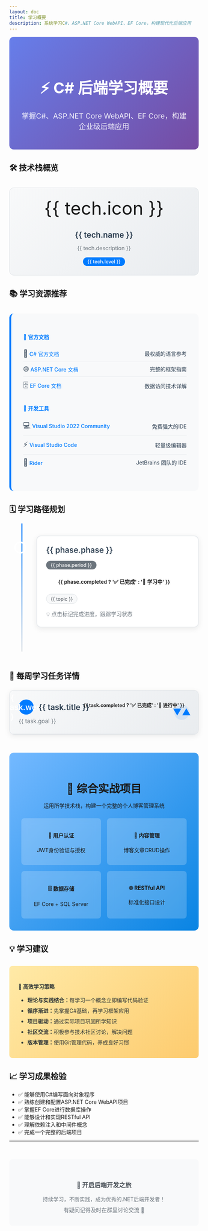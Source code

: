 ```yaml
---
layout: doc
title: 学习概要
description: 系统学习C#、ASP.NET Core WebAPI、EF Core，构建现代化后端应用
---
```


<script setup>
import { ref } from 'vue'

const learningPhases = ref([
  { 
    phase: 'C# 语言基础', 
    period: '第1-3周', 
    completed: false, 
    color: '#239B56',
    topics: ['语法基础', '面向对象', '集合与泛型', '异步编程', 'LINQ']
  },
  { 
    phase: 'ASP.NET Core WebAPI', 
    period: '第4-6周', 
    completed: false, 
    color: '#3498DB',
    topics: ['RESTful API', '控制器与路由', '中间件', '依赖注入', '身份验证']
  },
  { 
    phase: 'Entity Framework Core', 
    period: '第7-8周', 
    completed: false, 
    color: '#E74C3C',
    topics: ['Code First', '数据模型', 'CRUD操作', '关系映射', '迁移管理']
  },
  { 
    phase: '综合实战项目', 
    period: '第9-10周', 
    completed: false, 
    color: '#8E44AD',
    topics: ['项目架构', 'API设计', '数据库设计', '测试', '部署']
  }
])

const togglePhase = (index) => {
  learningPhases.value[index].completed = !learningPhases.value[index].completed
}

const techStack = ref([
  { name: 'C#', icon: '🔷', description: 'Microsoft 强类型编程语言', level: '基础必学' },
  { name: 'ASP.NET Core', icon: '🌐', description: '跨平台 Web 框架', level: '核心技能' },
  { name: 'EF Core', icon: '🗄️', description: '对象关系映射框架', level: '数据访问' },
  { name: 'SQL', icon: '💾', description: '数据库', level: '数据存储' }
])

// 添加每周学习任务数据
const weeklyTasks = ref([
  {
    week: 1,
    title: "C# 基础入门与环境搭建",
    goal: "搭建好开发环境，掌握C#最基础的语法，能够编写简单的控制台应用程序。",
    content: [
      {
        title: "写在前面",
        items: ["阅读此部分，建立正确的学习心态。"]
      },
      {
        title: "开发环境搭建",
        items: [
          "安装 .NET SDK",
          "安装 Visual Studio 2022 (推荐，社区版免费) 或 VS Code (配合C#插件)。",
          "创建并运行第一个 \"Hello World\" 控制台应用。"
        ]
      },
      {
        title: "基础语法",
        items: [
          "变量、数据类型 (int, string, bool, double 等)。",
          "运算符 (算术、关系、逻辑)。",
          "控制流 (if-else, switch, for, while, do-while)。",
          "数组。",
          "方法/函数的定义与调用。"
        ]
      }
    ],
    practice: [
      "编写一个简单的计算器控制台程序。",
      "编写一个'猜数字'游戏。"
    ],
    expanded: false,
    completed: false
  },
  {
    week: 2,
    title: "C# 核心 - 面向对象编程 (OOP)",
    goal: "深刻理解面向对象的思想，并能在C#中应用。这是未来构建复杂系统的基石。",
    content: [
      {
        title: "面向对象",
        items: [
          "类 (Class) 与对象 (Object)。",
          "封装 (Encapsulation): 字段、属性、访问修饰符 (public, private)。",
          "继承 (Inheritance)。",
          "多态 (Polymorphism): virtual, override, abstract。",
          "接口 (Interface)。",
          "构造函数 (Constructor)。",
          "static 关键字。"
        ]
      }
    ],
    practice: [
      "设计并实现一组类来模拟一个场景，例如\"学校\" (包含学生类、教师类、课程类)。",
      "使用接口定义一个\"可攻击\"的行为，让\"战士\"和\"法师\"类都实现它。"
    ],
    expanded: false,
    completed: false
  },
  {
    week: 3,
    title: "C# 实用特性 - 集合与LINQ",
    goal: "掌握处理一组数据的常用方法，并学会使用LINQ高效地查询和操作数据。",
    content: [
      {
        title: "集合",
        items: [
          "List<T>: 最常用的动态数组。",
          "Dictionary<TKey, TValue>: 键值对集合。",
          "了解 Array, Queue<T>, Stack<T> 等。"
        ]
      },
      {
        title: "LINQ (语言集成查询)",
        items: [
          "理解其核心思想：像查询数据库一样查询集合。",
          "掌握常用方法: Where, Select, OrderBy, FirstOrDefault, ToList, Count, Any。",
          "学习方法语法 (Method Syntax) 和查询语法 (Query Syntax)。"
        ]
      }
    ],
    practice: [
      "创建一个学生列表 (List<Student>)，每个学生有ID、姓名、年龄、分数等属性。",
      "使用LINQ完成以下查询：",
      "- 找出所有分数及格的学生。",
      "- 按年龄对学生进行排序。",
      "- 只获取所有学生的名字列表。",
      "- 找到第一个姓\"王\"的学生。"
    ],
    expanded: false,
    completed: false
  },
  {
    week: 4,
    title: "C# 进阶与 WebAPI 初探",
    goal: "接触C#的异步编程，并创建你的第一个ASP.NET Core WebAPI项目。",
    content: [
      {
        title: "异步编程",
        items: [
          "理解为什么需要异步 (async/await)。",
          "掌握 Task 和 Task<TResult>。",
          "学习 async 和 await 关键字的用法。"
        ]
      },
      {
        title: "第一个WebAPI程序",
        items: [
          "使用 Visual Studio 创建一个新的 \"ASP.NET Core Web API\" 项目。",
          "理解项目结构：Program.cs, Controllers 文件夹, appsettings.json。",
          "运行项目，了解 Swagger UI 的作用。",
          "尝试修改默认的 WeatherForecastController，添加一个新的API接口。"
        ]
      }
    ],
    practice: [
      "将一个模拟耗时操作（如 Task.Delay）的同步方法改写为异步方法。",
      "创建一个 TodoController，提供一个返回静态待办事项列表的GET接口。"
    ],
    expanded: false,
    completed: false
  },
  {
    week: 5,
    title: "ASP.NET Core 核心机制",
    goal: "深入理解ASP.NET Core的两个灵魂：中间件和依赖注入。",
    content: [
      {
        title: "中间件 (Middleware)",
        items: [
          "理解请求管道 (Request Pipeline) 的概念。",
          "学习 app.Use() 和 app.Run()。",
          "尝试编写一个简单的自定义中间件（例如，记录请求耗时）。"
        ]
      },
      {
        title: "依赖注入 (DI - Dependency Injection)",
        items: [
          "理解为什么要使用DI (解耦)。",
          "学习三种生命周期: Singleton, Scoped, Transient。",
          "在 Program.cs 中注册服务，并在 Controller 中通过构造函数注入服务。"
        ]
      },
      {
        title: "路由 (Routing)",
        items: [
          "精通特性路由 (Attribute Routing) ([Route], [HttpGet], [HttpPost], etc.)。"
        ]
      }
    ],
    practice: [
      "创建一个 LogService，通过DI注入到 TodoController 中，用来记录操作日志。",
      "自定义一个中间件，用于在请求头中检查是否存在特定的 API-KEY。"
    ],
    expanded: false,
    completed: false
  },
  {
    week: 6,
    title: "WebAPI 开发深化",
    goal: "掌握WebAPI开发中的常见任务：配置、模型绑定与验证。",
    content: [
      {
        title: "配置 (Configuration)",
        items: [
          "学习如何从 appsettings.json 读取配置信息。"
        ]
      },
      {
        title: "模型绑定 (Model Binding)",
        items: [
          "理解API如何自动将HTTP请求中的数据 (JSON body, query string, route data) 映射到C#方法的参数上。"
        ]
      },
      {
        title: "模型验证 (Model Validation)",
        items: [
          "使用数据注解 (Data Annotations) 如 [Required], [StringLength], [Range] 来验证输入模型。",
          "理解 ModelState.IsValid 的作用。"
        ]
      },
      {
        title: "过滤器 (Filters)",
        items: [
          "初步了解Action Filter，可以用于处理一些横切关注点。"
        ]
      }
    ],
    practice: [
      "为创建待办事项 (POST /api/todo) 的接口创建一个 CreateTodoDto 模型，并添加验证规则。",
      "在接口方法中检查 ModelState，如果验证失败，返回 400 Bad Request。",
      "将数据库连接字符串配置在 appsettings.json 中并读取。"
    ],
    expanded: false,
    completed: false
  },
  {
    week: 7,
    title: "数据访问 - Entity Framework Core",
    goal: "将数据库集成到你的WebAPI项目中，实现数据的持久化。",
    content: [
      {
        title: "数据库基础",
        items: [
          "(如果需要，快速复习SQL基础)"
        ]
      },
      {
        title: "Entity Framework Core (EF Core)",
        items: [
          "安装 EF Core 相关的 NuGet 包。",
          "Code-First 开发模式: 先写C#实体类，再由EF Core生成数据库。",
          "创建 DbContext。",
          "配置实体 (Entity) 和数据库连接。",
          "迁移 (Migrations): 使用命令行工具 (dotnet ef) 创建和应用数据库迁移。",
          "在服务中注入 DbContext 并执行基本的 CRUD (增删改查) 操作。"
        ]
      }
    ],
    practice: [
      "为你的 Todo 应用创建 TodoItem 实体类。",
      "创建 TodoDbContext。",
      "使用 Migrations 在本地数据库 (如 SQL Server LocalDB 或 SQLite) 中生成 TodoItems 表。",
      "重写 TodoController 中的所有接口，使其从操作静态列表改为操作数据库。"
    ],
    expanded: false,
    completed: false
  },
  {
    week: 8,
    title: "实战项目启动与核心功能",
    goal: "参照网站的实战项目，从零开始搭建一个结构更合理的项目，并实现核心业务功能。",
    content: [
      {
        title: "实战项目",
        items: [
          "学习分层架构思想 (例如: Domain, Application, Infrastructure, API 四层)。",
          "搭建项目结构，创建不同的类库项目。",
          "设计并实现核心实体（如用户、文章、评论等）。",
          "完成核心业务的CRUD接口开发。"
        ]
      },
      {
        title: "统一格式",
        items: [
          "统一异常处理: 使用中间件捕获全局异常，返回统一的错误信息。",
          "统一返回格式: 封装一个通用的API响应类，让所有接口返回相同结构的JSON。"
        ]
      }
    ],
    practice: [
      "按照分层思想，动手搭建一个简单的博客API项目。",
      "实现文章 (Post) 的增、删、改、查系列接口。",
      "添加全局异常处理中间件。"
    ],
    expanded: false,
    completed: false
  },
  {
    week: 9,
    title: "项目功能完善 - 认证与授权",
    goal: "为项目集成安全机制，保护你的API接口。",
    content: [
      {
        title: "认证与授权 (Authentication & Authorization)",
        items: [
          "理解认证（你是谁）和授权（你能做什么）的区别。",
          "学习 JWT (JSON Web Token) 的工作原理。",
          "在项目中集成JWT：",
          "- 用户注册/登录接口，登录成功后颁发Token。",
          "- 配置JWT认证中间件。",
          "- 在需要保护的接口上添加 [Authorize] 特性。"
        ]
      }
    ],
    practice: [
      "为你的博客API项目添加用户注册和登录接口。",
      "\"创建文章\"接口必须是登录用户才能访问。",
      "\"删除文章\" 接口必须是文章作者本人才能访问（权限）。"
    ],
    expanded: false,
    completed: false
  },
  {
    week: 10,
    title: "部署与总结",
    goal: "学习如何将你的WebAPI应用部署到服务器上，并对整个学习过程进行回顾。",
    content: [
      {
        title: "部署 (Deployment)",
        items: [
          "Docker 简介: 理解容器化的优势。",
          "编写 Dockerfile 来容器化你的ASP.NET Core应用。",
          "学习基本的 Docker 命令 (build, run, ps, stop)。",
          "了解部署到 Linux 服务器的基本流程。"
        ]
      },
      {
        title: "总结",
        items: [
          "回顾这10周的学习内容，整理知识体系，形成自己的知识图谱。",
          "思考下一步的学习方向（如：微服务、gRPC、Blazor、分布式系统等）。"
        ]
      }
    ],
    practice: [
      "为你的博客API项目编写一个 Dockerfile。",
      "在本地使用 Docker 构建镜像并运行容器。",
      "通过 localhost:port 访问容器化的API，并用Postman等工具测试。"
    ],
    expanded: false,
    completed: false
  }
])

const toggleTask = (index) => {
  weeklyTasks.value[index].expanded = !weeklyTasks.value[index].expanded
}

const toggleTaskCompletion = (index) => {
  weeklyTasks.value[index].completed = !weeklyTasks.value[index].completed
}
</script>

<style scoped>
/* CSS 变量定义 */
:root {
  --hero-bg-start: #667eea;
  --hero-bg-end: #764ba2;
  --hero-text: #ffffff;
  --card-bg: #f8f9fa;
  --card-bg-gradient-start: #f8f9fa;
  --card-bg-gradient-end: #e9ecef;
  --card-border: #dee2e6;
  --card-hover-border: #007bff;
  --text-primary: #2c3e50;
  --text-secondary: #6c757d;
  --text-muted: #6c757d;
  --timeline-bg: #dee2e6;
  --phase-content-bg: #ffffff;
  --phase-content-border: #e9ecef;
  --phase-completed-bg: #d4edda;
  --phase-completed-border: #28a745;
  --topic-tag-bg: #f8f9fa;
  --topic-tag-border: #dee2e6;
  --topic-tag-text: #495057;
  --resources-bg: #f8f9fa;
  --resources-border: #007bff;
  --resource-border: #e9ecef;
  --project-bg-start: #74b9ff;
  --project-bg-end: #0984e3;
  --feature-item-bg: rgba(255,255,255,0.2);
  --tips-bg: #ffeaa7;
  --tips-bg-end: #fdcb6e;
  --tips-text: #2d3436;
  --footer-bg: #f8f9fa;
  --footer-text: #495057;
  --status-pending-bg: #fff3cd;
  --status-pending-text: #856404;
  --status-completed-bg: #d4edda;
  --status-completed-text: #155724;
}

/* 暗黑模式变量 */
.dark {
  --hero-bg-start: #2d3748;
  --hero-bg-end: #4a5568;
  --hero-text: #f7fafc;
  --card-bg: #2d3748;
  --card-bg-gradient-start: #2d3748;
  --card-bg-gradient-end: #4a5568;
  --card-border: #4a5568;
  --card-hover-border: #63b3ed;
  --text-primary: #f7fafc;
  --text-secondary: #a0aec0;
  --text-muted: #718096;
  --timeline-bg: #4a5568;
  --phase-content-bg: #1a202c;
  --phase-content-border: #4a5568;
  --phase-completed-bg: #22543d;
  --phase-completed-border: #38a169;
  --topic-tag-bg: #2d3748;
  --topic-tag-border: #4a5568;
  --topic-tag-text: #e2e8f0;
  --resources-bg: #2d3748;
  --resources-border: #63b3ed;
  --resource-border: #4a5568;
  --project-bg-start: #2b6cb0;
  --project-bg-end: #2c5282;
  --feature-item-bg: rgba(255,255,255,0.1);
  --tips-bg: #744210;
  --tips-bg-end: #975a16;
  --tips-text: #fef5e7;
  --footer-bg: #2d3748;
  --footer-text: #a0aec0;
  --status-pending-bg: #744210;
  --status-pending-text: #fef5e7;
  --status-completed-bg: #22543d;
  --status-completed-text: #c6f6d5;
}

.hero-section {
  background: linear-gradient(135deg, var(--hero-bg-start) 0%, var(--hero-bg-end) 100%);
  color: var(--hero-text);
  padding: 3rem 2rem;
  border-radius: 12px;
  margin-bottom: 2rem;
  text-align: center;
  position: relative;
  overflow: hidden;
}

.hero-section::before {
  content: '';
  position: absolute;
  top: -50%;
  left: -50%;
  width: 200%;
  height: 200%;
  background: url('data:image/svg+xml,<svg xmlns="http://www.w3.org/2000/svg" viewBox="0 0 100 100"><circle cx="50" cy="50" r="2" fill="rgba(255,255,255,0.1)"/></svg>') repeat;
  animation: float 20s linear infinite;
}

@keyframes float {
  0% { transform: translate(-50%, -50%) rotate(0deg); }
  100% { transform: translate(-50%, -50%) rotate(360deg); }
}

.hero-title {
  font-size: 2.5rem;
  margin-bottom: 1rem;
  font-weight: 700;
  position: relative;
  z-index: 1;
}

.hero-subtitle {
  font-size: 1.2rem;
  opacity: 0.9;
  margin-bottom: 0;
  position: relative;
  z-index: 1;
}

.tech-stack-grid {
  display: grid;
  grid-template-columns: repeat(auto-fit, minmax(250px, 1fr));
  gap: 1.5rem;
  margin: 2rem 0;
}

.tech-card {
  background: linear-gradient(135deg, var(--card-bg-gradient-start) 0%, var(--card-bg-gradient-end) 100%);
  border: 1px solid var(--card-border);
  border-radius: 12px;
  padding: 1.5rem;
  text-align: center;
  transition: all 0.3s ease;
  position: relative;
  overflow: hidden;
}

.tech-card::before {
  content: '';
  position: absolute;
  top: 0;
  left: -100%;
  width: 100%;
  height: 100%;
  background: linear-gradient(90deg, transparent, rgba(255,255,255,0.1), transparent);
  transition: left 0.6s ease;
}

.dark .tech-card::before {
  background: linear-gradient(90deg, transparent, rgba(255,255,255,0.05), transparent);
}

.tech-card:hover::before {
  left: 100%;
}

.tech-card:hover {
  transform: translateY(-8px);
  box-shadow: 0 15px 35px rgba(0,0,0,0.15);
  border-color: var(--card-hover-border);
}

.dark .tech-card:hover {
  box-shadow: 0 15px 35px rgba(0,0,0,0.3);
}

.tech-icon {
  font-size: 3rem;
  margin-bottom: 1rem;
  display: block;
}

.tech-name {
  font-size: 1.3rem;
  font-weight: 600;
  margin-bottom: 0.5rem;
  color: var(--text-primary);
}

.tech-description {
  color: var(--text-secondary);
  margin-bottom: 1rem;
  font-size: 0.9rem;
}

.tech-level {
  display: inline-block;
  padding: 0.25rem 0.75rem;
  background: #007bff;
  color: white;
  border-radius: 15px;
  font-size: 0.8rem;
  font-weight: 500;
}

.dark .tech-level {
  background: #63b3ed;
  color: #1a202c;
}

.learning-timeline {
  position: relative;
  padding: 2rem 0;
}

.timeline-connector {
  position: absolute;
  left: 2rem;
  top: 0;
  bottom: 0;
  width: 3px;
  background: linear-gradient(to bottom, #007bff, var(--timeline-bg));
}

.dark .timeline-connector {
  background: linear-gradient(to bottom, #63b3ed, var(--timeline-bg));
}

.phase-item {
  position: relative;
  margin-bottom: 2rem;
  padding-left: 4.5rem;
}

.phase-marker {
  position: absolute;
  left: 0.8rem;
  top: 1rem;
  width: 1.5rem;
  height: 1.5rem;
  border-radius: 50%;
  background: var(--phase-color);
  border: 4px solid var(--phase-content-bg);
  box-shadow: 0 0 0 3px var(--phase-color);
  z-index: 2;
}

.phase-content {
  background: var(--phase-content-bg);
  border: 2px solid var(--phase-content-border);
  border-radius: 12px;
  padding: 1.5rem;
  box-shadow: 0 4px 15px rgba(0,0,0,0.08);
  cursor: pointer;
  transition: all 0.3s ease;
  position: relative;
}

.phase-content:hover {
  box-shadow: 0 8px 25px rgba(0,0,0,0.15);
  transform: translateX(5px);
}

.dark .phase-content:hover {
  box-shadow: 0 8px 25px rgba(0,0,0,0.3);
}

.phase-content.completed {
  background: var(--phase-completed-bg);
  border-color: var(--phase-completed-border);
}

.phase-header {
  display: flex;
  justify-content: space-between;
  align-items: center;
  margin-bottom: 1rem;
  flex-wrap: wrap;
  gap: 1rem;
}

.phase-title {
  font-size: 1.3rem;
  font-weight: 600;
  margin: 0;
  color: var(--text-primary);
}

.phase-period {
  background: var(--text-secondary);
  color: white;
  padding: 0.25rem 0.75rem;
  border-radius: 15px;
  font-size: 0.8rem;
  font-weight: 500;
}

.dark .phase-period {
  background: #4a5568;
  color: #e2e8f0;
}

.phase-status {
  padding: 0.4rem 1rem;
  border-radius: 20px;
  font-size: 0.85rem;
  font-weight: 600;
  margin-left: 1rem;
}

.status-pending {
  background: var(--status-pending-bg);
  color: var(--status-pending-text);
  border: 1px solid var(--status-pending-bg);
}

.status-completed {
  background: var(--status-completed-bg);
  color: var(--status-completed-text);
  border: 1px solid var(--phase-completed-border);
}

.topics-list {
  display: flex;
  flex-wrap: wrap;
  gap: 0.5rem;
  margin-top: 1rem;
}

.topic-tag {
  background: var(--topic-tag-bg);
  border: 1px solid var(--topic-tag-border);
  padding: 0.3rem 0.7rem;
  border-radius: 15px;
  font-size: 0.8rem;
  color: var(--topic-tag-text);
  transition: all 0.2s ease;
}

.topic-tag:hover {
  background: #007bff;
  color: white;
  border-color: #007bff;
}

.dark .topic-tag:hover {
  background: #63b3ed;
  color: #1a202c;
  border-color: #63b3ed;
}

.resources-section {
  background: var(--resources-bg);
  border-radius: 12px;
  padding: 2rem;
  margin: 2rem 0;
  border-left: 5px solid var(--resources-border);
}

.resource-category {
  margin-bottom: 1.5rem;
}

.resource-category h4 {
  color: var(--resources-border);
  margin-bottom: 0.8rem;
  font-weight: 600;
}

.resource-list {
  list-style: none;
  padding: 0;
}

.resource-list li {
  padding: 0.5rem 0;
  border-bottom: 1px solid var(--resource-border);
  display: flex;
  align-items: center;
  justify-content: space-between;
  gap: 0.8rem;
  color: var(--text-primary);
}

.resource-list li:last-child {
  border-bottom: none;
}

.resource-list a {
  color: var(--resources-border);
  text-decoration: none;
  font-weight: 500;
  transition: opacity 0.2s ease;
}

.resource-list a:hover {
  opacity: 0.8;
  text-decoration: underline;
}

.resource-icon {
  font-size: 1.2rem;
}

.project-showcase {
  background: linear-gradient(135deg, var(--project-bg-start) 0%, var(--project-bg-end) 100%);
  padding: 2rem;
  border-radius: 12px;
  margin: 2rem 0;
  text-align: center;
}

.project-title {
  font-size: 1.8rem;
  margin-bottom: 1rem;
  font-weight: 600;
}

.project-features {
  display: grid;
  grid-template-columns: repeat(auto-fit, minmax(200px, 1fr));
  gap: 1rem;
  margin-top: 1.5rem;
}

.feature-item {
  background: var(--feature-item-bg);
  padding: 1rem;
  border-radius: 8px;
  backdrop-filter: blur(10px);
}

.tips-section {
  background: linear-gradient(135deg, var(--tips-bg) 0%, var(--tips-bg-end) 100%);
  padding: 1.5rem;
  border-radius: 8px;
  margin: 2rem 0;
}

.tips-section h4 {
  color: var(--tips-text);
  margin-bottom: 1rem;
}

.tips-section ul {
  color: var(--tips-text);
  margin: 0;
  padding-left: 1.5rem;
}

.tips-section li {
  margin-bottom: 0.5rem;
}

.footer-section {
  text-align: center;
  margin-top: 3rem;
  padding: 2rem;
  background: var(--footer-bg);
  border-radius: 8px;
}

.footer-section h3 {
  color: var(--footer-text);
  margin-bottom: 1rem;
}

.footer-section p {
  color: var(--text-muted);
  margin: 0;
}

.footer-section p:last-child {
  margin-top: 0.5rem;
  font-size: 0.9rem;
}

/* 响应式设计 */
@media (max-width: 768px) {
  .hero-title {
    font-size: 2rem;
  }
  
  .hero-subtitle {
    font-size: 1rem;
  }
  
  .tech-stack-grid {
    grid-template-columns: 1fr;
  }
  
  .phase-header {
    flex-direction: column;
    align-items: flex-start;
  }
  
  .phase-status {
    margin-left: 0;
    margin-top: 0.5rem;
  }
  
  .project-features {
    grid-template-columns: 1fr;
  }

  /* .resource-list li{
    justify-content: flex-start;
  } */
}

.weekly-tasks-section {
  margin: 3rem 0;
}

.weekly-tasks-grid {
  display: flex;
  flex-direction: column;
  gap: 1.5rem;
  margin-top: 1.5rem;
}

.weekly-task-card {
  background: linear-gradient(135deg, var(--card-bg-gradient-start) 0%, var(--card-bg-gradient-end) 100%);
  border: 1px solid var(--card-border);
  border-radius: 12px;
  overflow: hidden;
  transition: all 0.3s ease;
  box-shadow: 0 4px 15px rgba(0,0,0,0.08);
}

.weekly-task-card:hover {
  box-shadow: 0 8px 25px rgba(0,0,0,0.15);
}

.dark .weekly-task-card:hover {
  box-shadow: 0 8px 25px rgba(0,0,0,0.3);
}

.weekly-task-header {
  padding: 1.5rem;
  cursor: pointer;
  display: flex;
  justify-content: space-between;
  align-items: center;
  border-bottom: 1px solid var(--card-border);
  position: relative;
}

.weekly-task-header-content {
  flex: 1;
}

.weekly-task-title {
  display: flex;
  align-items: center;
  gap: 0.8rem;
  margin: 0 0 0.5rem 0;
  color: var(--text-primary);
  font-size: 1.3rem;
  font-weight: 600;
}

.weekly-task-week {
  background: #007bff;
  color: white;
  width: 2.5rem;
  height: 2.5rem;
  display: flex;
  align-items: center;
  justify-content: center;
  border-radius: 50%;
  font-weight: 600;
}

.dark .weekly-task-week {
  background: #63b3ed;
  color: #1a202c;
}

.weekly-task-goal {
  color: var(--text-secondary);
  margin: 0;
  font-size: 0.95rem;
}

.weekly-task-toggle {
  color: #007bff;
  cursor: pointer;
  font-size: 1.5rem;
  display: flex;
  align-items: center;
  justify-content: center;
  width: 2.5rem;
  height: 2.5rem;
  border-radius: 50%;
  transition: all 0.3s ease;
  background: rgba(0,123,255,0.1);
  margin-left: 1rem;
}

.dark .weekly-task-toggle {
  color: #63b3ed;
  background: rgba(99,179,237,0.1);
}

.weekly-task-toggle:hover {
  background: rgba(0,123,255,0.2);
}

.dark .weekly-task-toggle:hover {
  background: rgba(99,179,237,0.2);
}

.weekly-task-content {
  padding: 0;
  max-height: 0;
  overflow: hidden;
  transition: all 0.5s ease;
}

.weekly-task-content.expanded {
  padding: 1.5rem;
  max-height: 2000px; /* 足够大以适应内容 */
}

.weekly-task-section {
  margin-bottom: 1.5rem;
}

.weekly-task-section:last-child {
  margin-bottom: 0;
}

.weekly-task-section-title {
  font-weight: 600;
  color: #007bff;
  margin: 0 0 1rem 0;
  font-size: 1.1rem;
}

.dark .weekly-task-section-title {
  color: #63b3ed;
}

.weekly-task-list {
  list-style: none;
  padding: 0;
  margin: 0;
}

.weekly-task-list-item {
  position: relative;
  padding-left: 1.5rem;
  margin-bottom: 0.7rem;
  line-height: 1.5;
  color: var(--text-primary);
}

.weekly-task-list-item::before {
  content: '•';
  position: absolute;
  left: 0.3rem;
  color: #007bff;
  font-weight: bold;
}

.dark .weekly-task-list-item::before {
  color: #63b3ed;
}

.weekly-task-list-item:last-child {
  margin-bottom: 0;
}

.content-group {
  margin-bottom: 1.5rem;
}

.content-group:last-child {
  margin-bottom: 0;
}

.content-group-title {
  font-weight: 600;
  color: var(--text-primary);
  margin: 0 0 0.7rem 0;
}

.weekly-task-status {
  position: absolute;
  top: 1.5rem;
  right: 1.5rem;
  padding: 0.3rem 0.8rem;
  border-radius: 20px;
  font-size: 0.8rem;
  font-weight: 600;
  cursor: pointer;
  transition: all 0.3s ease;
}

.weekly-task-status.completed {
  background: var(--status-completed-bg);
  color: var(--status-completed-text);
}

.weekly-task-status.pending {
  background: var(--status-pending-bg);
  color: var(--status-pending-text);
}

.weekly-task-status:hover {
  opacity: 0.8;
}

@media (max-width: 768px) {
  .weekly-task-header {
    flex-direction: column;
    align-items: flex-start;
  }
  
  .weekly-task-toggle {
    position: absolute;
    top: 1.5rem;
    right: 1.5rem;
  }
  
  .weekly-task-status {
    position: relative;
    top: auto;
    right: auto;
    margin-top: 1rem;
    display: inline-block;
  }
}
</style>

<div class="hero-section">
  <h1 class="hero-title">⚡ C# 后端学习概要</h1>
  <p class="hero-subtitle">掌握C#、ASP.NET Core WebAPI、EF Core，构建企业级后端应用</p>
</div>

## 🛠️ 技术栈概览

<div class="tech-stack-grid">
  <div 
    v-for="tech in techStack" 
    :key="tech.name"
    class="tech-card"
  >
    <span class="tech-icon">{{ tech.icon }}</span>
    <h3 class="tech-name">{{ tech.name }}</h3>
    <p class="tech-description">{{ tech.description }}</p>
    <span class="tech-level">{{ tech.level }}</span>
  </div>
</div>

## 📚 学习资源推荐

<div class="resources-section">
  <div class="resource-category">
    <h4>📖 官方文档</h4>
    <ul class="resource-list">
      <li>
        <span>
          <span class="resource-icon">🔷</span>
          <a href="https://docs.microsoft.com/zh-cn/dotnet/csharp/" target="_blank">C# 官方文档</a>
        </span>
        最权威的语言参考
      </li>
      <li>
        <span>
          <span class="resource-icon">🌐</span>
          <a href="https://docs.microsoft.com/zh-cn/aspnet/core/" target="_blank">ASP.NET Core 文档</a>
        </span>
        完整的框架指南
      </li>
      <li>
        <span>
          <span class="resource-icon">🗄️</span>
          <a href="https://docs.microsoft.com/zh-cn/ef/core/" target="_blank">EF Core 文档</a>
        </span>
        数据访问技术详解
      </li>
    </ul>
  </div>

  <div class="resource-category">
    <h4>🔧 开发工具</h4>
    <ul class="resource-list">
      <li>
        <span>
          <span class="resource-icon">💻</span>
          <a href="https://visualstudio.microsoft.com/zh-hans/vs/" target="_blank">Visual Studio 2022 Community </a> 
        </span>
        免费强大的IDE
      </li>
      <li>
        <span>
          <span class="resource-icon">⚡</span>
          <a href="https://code.visualstudio.com/download" target="_blank">Visual Studio Code </a> 
        </span>
        轻量级编辑器
      </li>
      <li>
        <span>
          <span class="resource-icon">🔄</span>
          <a href="https://www.jetbrains.com/zh-cn/rider/download/" target="_blank">Rider</a> 
        </span>
        JetBrains 团队的 IDE 
      </li>
    </ul>
  </div>
</div>

## 🗓️ 学习路径规划

<div class="learning-timeline">
  <div class="timeline-connector"></div>
  <div 
    v-for="(phase, index) in learningPhases" 
    :key="index"
    class="phase-item"
    :style="{ '--phase-color': phase.color }"
    @click="togglePhase(index)"
  >
    <div class="phase-marker"></div>
    <div class="phase-content" :class="{ completed: phase.completed }">
      <div class="phase-header">
        <h3 class="phase-title">{{ phase.phase }}</h3>
        <div style="display: flex; align-items: center; gap: 1rem; flex-wrap: wrap;">
          <span class="phase-period">{{ phase.period }}</span>
          <span 
            class="phase-status"
            :class="phase.completed ? 'status-completed' : 'status-pending'"
          >
            {{ phase.completed ? '✅ 已完成' : '🔄 学习中' }}
          </span>
        </div>
      </div>
      <div class="topics-list">
        <span 
          v-for="topic in phase.topics" 
          :key="topic"
          class="topic-tag"
        >
          {{ topic }}
        </span>
      </div>
      <p v-if="!phase.completed" style="margin: 1rem 0 0 0; color: var(--text-muted); font-size: 0.9rem;">
        💡 点击标记完成进度，跟踪学习状态
      </p>
    </div>
  </div>
</div>

<!-- 在正文适当位置添加每周任务组件 -->
<div class="weekly-tasks-section">
  <h2>📝 每周学习任务详情</h2>
  
  <div class="weekly-tasks-grid">
    <div 
      v-for="(task, index) in weeklyTasks" 
      :key="index"
      class="weekly-task-card"
    >
      <div class="weekly-task-header" @click="toggleTask(index)">
        <div class="weekly-task-header-content">
          <h3 class="weekly-task-title">
            <span class="weekly-task-week">{{ task.week }}</span>
            {{ task.title }}
          </h3>
          <p class="weekly-task-goal">{{ task.goal }}</p>
        </div>
        <div 
          class="weekly-task-status" 
          :class="task.completed ? 'completed' : 'pending'"
          @click.stop="toggleTaskCompletion(index)"
        >
          {{ task.completed ? '✅ 已完成' : '🔄 进行中' }}
        </div>
        <div class="weekly-task-toggle">
          <span v-if="!task.expanded">▼</span>
          <span v-else>▲</span>
        </div>
      </div>
      <div class="weekly-task-content" :class="{ expanded: task.expanded }">
        <div class="weekly-task-section">
          <h4 class="weekly-task-section-title">📚 学习内容</h4>
          <div v-for="(section, sIndex) in task.content" :key="sIndex" class="content-group">
            <h5 class="content-group-title">{{ section.title }}</h5>
            <ul class="weekly-task-list">
              <li 
                v-for="(item, iIndex) in section.items" 
                :key="iIndex"
                class="weekly-task-list-item"
              >
                {{ item }}
              </li>
            </ul>
          </div>
        </div>
        <div class="weekly-task-section">
          <h4 class="weekly-task-section-title">💻 实践任务</h4>
          <ul class="weekly-task-list">
            <li 
              v-for="(practice, pIndex) in task.practice" 
              :key="pIndex"
              class="weekly-task-list-item"
            >
              {{ practice }}
            </li>
          </ul>
        </div>
      </div>
    </div>
  </div>
</div>

<div class="project-showcase">
  <h2 class="project-title">🎯 综合实战项目</h2>
  <p>运用所学技术栈，构建一个完整的个人博客管理系统</p>
  
  <div class="project-features">
    <div class="feature-item">
      <h4>🔐 用户认证</h4>
      <p>JWT身份验证与授权</p>
    </div>
    <div class="feature-item">
      <h4>📝 内容管理</h4>
      <p>博客文章CRUD操作</p>
    </div>
    <div class="feature-item">
      <h4>🗄️ 数据存储</h4>
      <p>EF Core + SQL Server</p>
    </div>
    <div class="feature-item">
      <h4>🌐 RESTful API</h4>
      <p>标准化接口设计</p>
    </div>
  </div>
</div>

## 💡 学习建议

<div class="tips-section">
  <h4>🎯 高效学习策略</h4>
  <ul>
    <li><strong>理论与实践结合：</strong>每学习一个概念立即编写代码验证</li>
    <li><strong>循序渐进：</strong>先掌握C#基础，再学习框架应用</li>
    <li><strong>项目驱动：</strong>通过实际项目巩固所学知识</li>
    <li><strong>社区交流：</strong>积极参与技术社区讨论，解决问题</li>
    <li><strong>版本管理：</strong>使用Git管理代码，养成良好习惯</li>
  </ul>
</div>

## 📈 学习成果检验

- ✅ 能够使用C#编写面向对象程序
- ✅ 熟练创建和配置ASP.NET Core WebAPI项目
- ✅ 掌握EF Core进行数据库操作
- ✅ 能够设计和实现RESTful API
- ✅ 理解依赖注入和中间件概念
- ✅ 完成一个完整的后端项目

---

<div class="footer-section">
  <h3>🌟 开启后端开发之旅</h3>
  <p>持续学习，不断实践，成为优秀的.NET后端开发者！</p>
  <p>有疑问记得及时在群里讨论交流 💬</p>
</div>